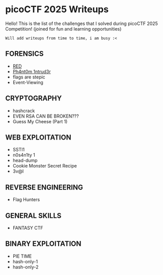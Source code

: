 # picoCTF 2025 Writeups
Hello! This is the list of the challenges that I solved during picoCTF 2025 Competition! (joined for fun and learning opportunities)

`Will add writeups from time to time, i am busy :<`

## FORENSICS
- [RED](Forensics/RED.md)
- [Ph4nt0m 1ntrud3r](Forensics/Ph4nt0m-1ntrud3r.md)
- flags are stepic
- Event-Viewing

## CRYPTOGRAPHY
- hashcrack
- EVEN RSA CAN BE BROKEN???
- Guess My Cheese (Part 1)

## WEB EXPLOITATION
- SSTI1
- n0s4n1ty 1
- head-dump
- Cookie Monster Secret Recipe
- 3v@l

## REVERSE ENGINEERING
- Flag Hunters

## GENERAL SKILLS
- FANTASY CTF

## BINARY EXPLOITATION
- PIE TIME
- hash-only-1
- hash-only-2
